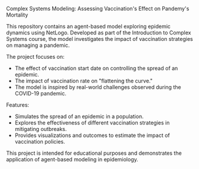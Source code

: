 Complex Systems Modeling: Assessing Vaccination's Effect on Pandemy's Mortality

This repository contains an agent-based model exploring epidemic dynamics using NetLogo. Developed as part of the Introduction to Complex Systems course, the model investigates the impact of vaccination strategies on managing a pandemic.

The project focuses on:
- The effect of vaccination start date on controlling the spread of an epidemic.
- The impact of vaccination rate on "flattening the curve."
- The model is inspired by real-world challenges observed during the COVID-19 pandemic.

Features:
- Simulates the spread of an epidemic in a population.
- Explores the effectiveness of different vaccination strategies in mitigating outbreaks.
- Provides visualizations and outcomes to estimate the impact of vaccination policies.

This project is intended for educational purposes and demonstrates the application of agent-based modeling in epidemiology.

